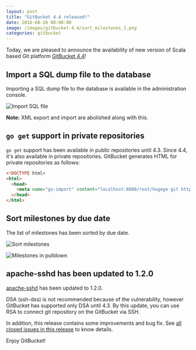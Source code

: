 ```yaml
---
layout: post
title: "GitBucket 4.4 released!"
date: 2016-08-28 00:00:00
image: /images/gitbucket-4.4/sort_milestones_1.png
categories: gitbucket
---
```


Today, we are pleased to announce the availability of new version of Scala based Git platform [GitBucket 4.4](https://github.com/gitbucket/gitbucket/releases/tag/4.4)!

## Import a SQL dump file to the database

Importing a SQL dump file to the database is available in the administration console.

![Import SQL file]({{site.baseurl}}/images/gitbucket-4.4/sql_import.png)

**Note:** XML export and import are abolished along with this.

## `go get` support in private repositories

`go get` support has been available in public repositories until 4.3. Since 4.4, it's also available in private repositories. GitBucket generates HTML for private repositories as follows:

```html
<!DOCTYPE html>
<html>
  <head>
    <meta name="go-import" content="localhost:8080/root/hogege git http://localhost:8080/git/root/hogege.git" />
  </head>
</html>
```

## Sort milestones by due date

The list of milestones has been sorted by due date.

![Sort milestones]({{site.baseurl}}/images/gitbucket-4.4/sort_milestones_1.png)

![Milestones in pulldown]({{site.baseurl}}/images/gitbucket-4.4/sort_milestones_2.png)

## apache-sshd has been updated to 1.2.0

[apache-sshd](https://mina.apache.org/sshd-project/) has been updated to 1.2.0.

DSA (ssh-dss) is not recommended because of the vulnerability, however GitBucket has supported only DSA until 4.3. By this update, you can use RSA to connect git repository on the GitBucket via SSH.

In addition, this release contains some improvements and bug fix. See [all closed issues in this release](https://github.com/gitbucket/gitbucket/issues?q=is%3Aclosed+milestone%3A4.4) to know details.

Enjoy GitBucket!
